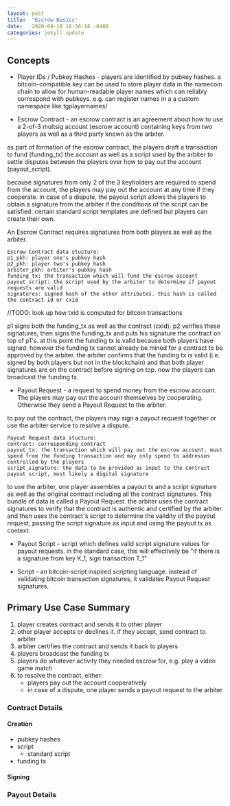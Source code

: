 ```yaml
---
layout: post
title:  "Escrow Basics"
date:   2020-08-16 18:36:18 -0400
categories: jekyll update
---
```


## Concepts
* Player IDs / Pubkey Hashes - players are identified by pubkey hashes. a bitcoin-compatible key can be used to store player data in the namecoin chain to allow for human-readable player names which can reliably correspond with pubkeys. e.g. can register names in a a custom namespace like tgplayernames/

* Escrow Contract - an escrow contract is an agreement about how to use a 2-of-3 multsig account (escrow account) containing keys from two players as well as a third party known as the arbiter. 

as part of formation of the escrow contract, the players draft a transaction to fund (funding_tx) the account as well as a script used by the arbiter to settle disputes between the players over how to pay out the account (payout_script). 

because signatures from only 2 of the 3 keyholders are required to spend from the account, the players may pay out the account at any time if they cooperate. in case of a dispute, the payout script allows the players to obtain a signature from the arbiter if the conditions of the script can be satisfied. certain standard script templates are defined but players can create their own.

An Escrow Contract requires signatures from both players as well as the arbiter.

```
Escrow Contract data stucture:
p1_pkh: player one's pubkey hash 
p2_pkh: player two's pubkey hash
arbiter_pkh: arbiter's pubkey hash
funding_tx: the transaction which will fund the escrow account
payout_script: the script used by the arbiter to determine if payout requests are valid
signatures: signed hash of the other attributes. this hash is called the contract id or cxid
```
//TODO: look up how txid is computed for bitcoin transactions

p1 signs both the funding_tx as well as the contract (cxid). 
p2 verifies these signatures, then signs the funding_tx and puts his signature the contract on top of p1's. at this point the funding tx is valid because both players have signed. however the funding tx cannot already be mined for a contract to be approved by the arbiter.
the arbiter confirms that the funding tx is valid (i.e. signed by both players but not in the blockchain) and that both player signatures are on the contract before signing on top. now the players can broadcast the funding tx. 

* Payout Request - a request to spend money from the escrow account. The players may pay out the account themselves by cooperating. Otherwise they send a Payout Request to the arbiter. 

to pay out the contract, the players may sign a payout request together or use the arbiter service to resolve a dispute.


```
Payout Request data stucture:
contract: corresponding contract
payout_tx: the transaction which will pay out the escrow account. must spend from the funding transaction and may only spend to addresses controlled by the players
script_signature: the data to be provided as input to the contract payout script, most likely a digital signature
```

to use the arbiter, one player assembles a payout tx and a script signature as well as the original contract including all the contract signatures. This bundle of data is called a Payout Request. the arbiter uses the contract signatures to verify that the contract is authentic and certified by the arbiter and then uses the contract's script to determine the validity of the payout request, passing the script signature as input and using the payout tx as context.

* Payout Script - script which defines valid script signature values for payout requests. in the standard case, this will effectively be "if there is a signature from key K_1, sign transaction T_1"

* Script - an bitcoin-script inspired scripting language. instead of validating bitcoin transaction signatures, it validates Payout Request signatures.

## Primary Use Case Summary

1. player creates contract and sends it to other player
2. other player accepts or declines it. if they accept, send contract to arbiter
3. arbiter certifies the contract and sends it back to players
4. players broadcast the funding tx
5. players do whatever activity they needed escrow for, e.g. play a video game match
6. to resolve the contract, either:
    * players pay out the account cooperatively
    * in case of a dispute, one player sends a payout request to the arbiter

### Contract Details
#### Creation
* pubkey hashes
* script
    * standard script
* funding tx
#### Signing
### Payout Details
